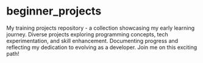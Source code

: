 # beginner_projects
My training projects repository - a collection showcasing my early learning journey. Diverse projects exploring programming concepts, tech experimentation, and skill enhancement. Documenting progress and reflecting my dedication to evolving as a developer. Join me on this exciting path!
